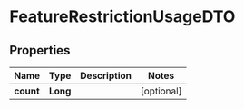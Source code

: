 # FeatureRestrictionUsageDTO

## Properties
Name | Type | Description | Notes
------------ | ------------- | ------------- | -------------
**count** | **Long** |  |  [optional]
